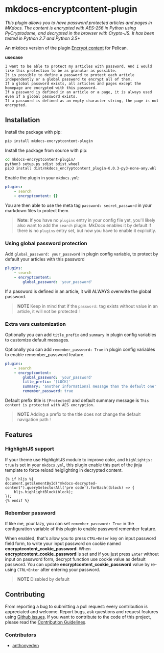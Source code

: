 # mkdocs-encryptcontent-plugin

*This plugin allows you to have password protected articles and pages in MKdocs. The content is encrypted with AES-256 in Python using PyCryptodome, and decrypted in the browser with Crypto-JS. It has been tested in Python 2.7 and Python 3.5+*

An mkdocs version of the plugin [Encrypt content](https://github.com/mindcruzer/pelican-encrypt-content) for Pelican.

**usecase**

```
I want to be able to protect my articles with password. And I would like this protection to be as granular as possible.
It is possible to define a password to protect each article independently or a global password to encrypt all of them.
If a global password exists, all articles and pages except the homepage are encrypted with this password.
If a password is defined in an article or a page, it is always used even if a global password exists.
If a password is defined as an empty character string, the page is not encrypted.
```

## Installation

Install the package with pip:

```bash
pip install mkdocs-encryptcontent-plugin
```

Install the package from source with pip:

```bash
cd mkdocs-encryptcontent-plugin/
python3 setup.py sdist bdist_wheel
pip3 install dist/mkdocs_encryptcontent_plugin-0.0.3-py3-none-any.whl
```

Enable the plugin in your `mkdocs.yml`:

```yaml
plugins:
    - search
    - encryptcontent: {}
```

You are then able to use the meta tag `password: secret_password` in your markdown files to protect them.

> **Note:** If you have no `plugins` entry in your config file yet, you'll likely also want to add the `search` plugin. MkDocs enables it by default if there is no `plugins` entry set, but now you have to enable it explicitly.


### Using global password protection

Add `global_password: your_password` in plugin config variable, to protect by default your articles with this password

```yaml
plugins:
    - search
    - encryptcontent:
        global_password: 'your_password'
```

If a password is defined in an article, it will ALWAYS overwrite the global password. 

> **NOTE** Keep in mind that if the `password:` tag exists without value in an article, it will not be protected !

### Extra vars customization

Optionally you can add `title_prefix` and `summary` in plugin config variables to customize default messages.

Optionally you can add `remember_password: True` in plugin config variables to enable remember_password feature.

```yaml
plugins:
    - search
    - encryptcontent:
        global_password: 'your_password'
        title_prefix: '[LOCK]'
        summary: 'another informational message than the default one'
        remember_password: true
```

Default prefix title is `[Protected]` and default summary message is `This content is protected with AES encryption. `  

> **NOTE** Adding a prefix to the title does not change the default navigation path !

## Features

### HighlightJS support

If your theme use HighlightJS module to improve color, and `highlightjs: true` is set in your `mkdocs.yml`, this plugin enable this part of the jinja template to force reload heiglighting in decrypted content.

```jinja
{% if hljs %}
document.getElementById("mkdocs-decrypted-content").querySelectorAll('pre code').forEach((block) => {
    hljs.highlightBlock(block);
});
{% endif %}
```

### Rebember password

If like me, your lazy, you can set `remember_password: True` in the configuration variable of this plugin to enable password remember feature.

When enabled, that's allow you to press `CTRL+Enter` key on input password field form, to write your input password on cookie named **encryptcontent_cookie_password**. 
When **encryptcontent_cookie_password** is set and if you just press `Enter` without input on password form, decrypt function use cookie value as default password.
You can update **encryptcontent_cookie_password** value by re-using `CTRL+Enter` after entering your password.

> **NOTE** Disabled by default

## Contributing

From reporting a bug to submitting a pull request: every contribution is appreciated and welcome.
Report bugs, ask questions and request features using [Github issues][github-issues].
If you want to contribute to the code of this project, please read the [Contribution Guidelines][contributing].

[mkdocs-plugins]: http://www.mkdocs.org/user-guide/plugins/
[github-issues]: https://github.com/CoinK0in/mkdocs-encryptcontent-plugin/issues
[contributing]: CONTRIBUTING.md

### Contributors

- [anthonyeden](https://github.com/anthonyeden)
